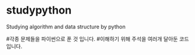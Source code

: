 # studypython
Studying algorithm and data structure by python

#각종 문제들을 파이썬으로 푼 것 입니다.
#이해하기 위해 주석을 여러개 달아둔 코드 입니다.


